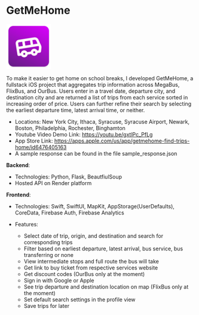 # **GetMeHome**

<img src="/screenshots/logo.png" alt="GetMeHome Icon" title="GetMeHome Icon" height = "120" width = "120">

To make it easier to get home on school breaks, I developed GetMeHome, a fullstack iOS project that aggregates trip information across MegaBus, FlixBus, and OurBus. Users enter in a travel date, departure city, and destination city and are returned a list of trips from each service sorted in increasing order of price. Users can further refine their search by selecting the earliest departure time, latest arrival time, or neither.

- Locations: New York City, Ithaca, Syracuse, Syracuse Airport, Newark, Boston, Philadelphia, Rochester, Binghamton
- Youtube Video Demo Link: https://youtu.be/gxtlPc_PfLg
- App Store Link: https://apps.apple.com/us/app/getmehome-find-trips-home/id6476405163
- A sample response can be found in the file sample_response.json

**Backend**:

- Technologies: Python, Flask, BeautfiulSoup
- Hosted API on Render platform

**Frontend**:

- Technologies: Swift, SwiftUI, MapKit, AppStorage(UserDefaults), CoreData, Firebase Auth, Firebase Analytics
- Features:

  - Select date of trip, origin, and destination and search for corresponding trips
  - Filter based on earliest departure, latest arrival, bus service, bus transferring or none
  - View intermediate stops and full route the bus will take
  - Get link to buy ticket from respective services website
  - Get discount codes (OurBus only at the moment)
  - Sign in with Google or Apple
  - See trip departure and destination location on map (FlixBus only at the moment)
  - Set default search settings in the profile view
  - Save trips for later

